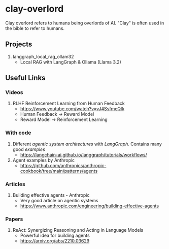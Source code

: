 # clay-overlord

Clay overlord refers to humans being overlords of AI. "Clay" is often used in the bible to refer to humans.

## Projects

1. langgraph_local_rag_ollam32
    - Local RAG with LangGraph & Ollama (Llama 3.2)


## Useful Links

### Videos
1. RLHF Reinforcement Learning from Human Feedback
    - https://www.youtube.com/watch?v=vJ4SsfmeQlk
    - Human Feedback -> Reward Model
    - Reward Model -> Reinforcement Learning

### With code
1. Different *agentic system architectures* with *LangGraph*. Contains many good *examples*
    - https://langchain-ai.github.io/langgraph/tutorials/workflows/
2. Agent examples by Anthropic
    - https://github.com/anthropics/anthropic-cookbook/tree/main/patterns/agents

### Articles
1. Building effective agents - Anthropic
    - Very good article on agentic systems
    - https://www.anthropic.com/engineering/building-effective-agents

### Papers
1. ReAct: Synergizing Reasoning and Acting in Language Models
    - Powerful idea for building agents
    - https://arxiv.org/abs/2210.03629
